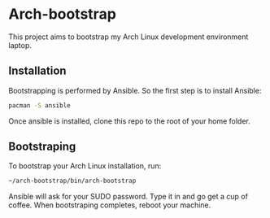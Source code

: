 # Arch-bootstrap

This project aims to bootstrap my Arch Linux development environment laptop.

## Installation

Bootstrapping is performed by Ansible. So the first step is to install Ansible:

```sh
pacman -S ansible
```

Once ansible is installed, clone this repo to the root of your home folder.

## Bootstraping

To bootstrap your Arch Linux installation, run:

```sh
~/arch-bootstrap/bin/arch-bootstrap
```

Ansible will ask for your SUDO password. Type it in and go get a cup of coffee. When bootstraping completes, reboot your machine.
